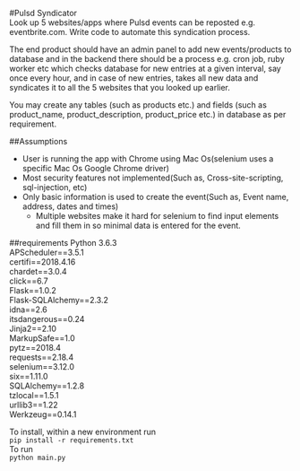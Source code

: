 #Pulsd Syndicator  
Look up 5 websites/apps where Pulsd events can be reposted e.g. eventbrite.com. Write code
to automate this syndication process.

The end product should have an admin panel to add new events/products to database and in
the backend there should be a process e.g. cron job, ruby worker etc which checks database for
new entries at a given interval, say once every hour, and in case of new entries, takes all new
data and syndicates it to all the 5 websites that you looked up earlier.

You may create any tables (such as products etc.) and fields (such as product_name,
product_description, product_price etc.) in database as per requirement.

##Assumptions
- User is running the app with Chrome using Mac Os(selenium uses a specific Mac Os Google Chrome driver)
- Most security features not implemented(Such as, Cross-site-scripting, sql-injection, etc)
- Only basic information is used to create the event(Such as, Event name, address, dates and times)
  - Multiple websites make it hard for selenium to find input elements and fill them in so minimal data is entered for the event.

##requirements
Python 3.6.3  
APScheduler==3.5.1  
certifi==2018.4.16  
chardet==3.0.4  
click==6.7  
Flask==1.0.2  
Flask-SQLAlchemy==2.3.2  
idna==2.6  
itsdangerous==0.24  
Jinja2==2.10  
MarkupSafe==1.0  
pytz==2018.4  
requests==2.18.4  
selenium==3.12.0  
six==1.11.0  
SQLAlchemy==1.2.8  
tzlocal==1.5.1  
urllib3==1.22  
Werkzeug==0.14.1  

To install, within a new environment run  
`pip install -r requirements.txt`  
To run  
`python main.py`

